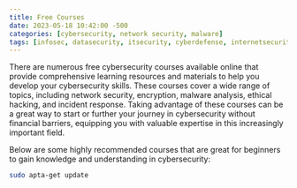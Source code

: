 ```yaml
---
title: Free Courses
date: 2023-05-18 10:42:00 -500
categories: [cybersecurity, network security, malware]
tags: [infosec, datasecurity, itsecurity, cyberdefense, internetsecurity] # TAG names should be lowercase
---
```


There are numerous free cybersecurity courses available online that provide comprehensive learning resources and materials to help you develop your cybersecurity skills. These courses cover a wide range of topics, including network security, encryption, malware analysis, ethical hacking, and incident response.
Taking advantage of these courses can be a great way to start or further your journey in cybersecurity without financial barriers, equipping you with valuable expertise in this increasingly important field.

Below are some highly recommended courses that are great for beginners to gain knowledge and understanding in cybersecurity:

```bash
sudo apta-get update
```